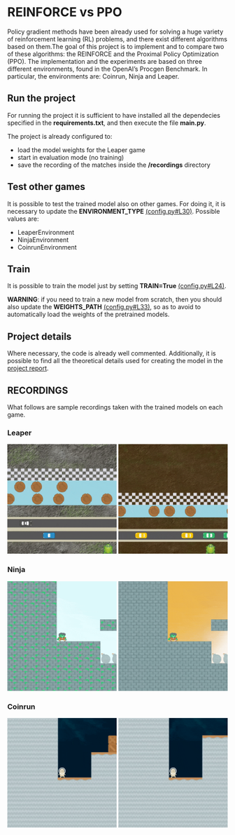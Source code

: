 # REINFORCE vs PPO
Policy gradient methods have been already used for solving a huge variety of reinforcement learning (RL) problems, and there exist different algorithms based on them.The goal of this project is to implement and to compare two of these algorithms: the REINFORCE and the Proximal Policy Optimization (PPO).
The implementation and the experiments are based on three different environments, found in the OpenAI’s Procgen Benchmark. In particular, the environments are: Coinrun, Ninja and Leaper.

## Run the project
For running the project it is sufficient to have installed all the dependecies specified in the **requirements.txt**, and then execute the file **main.py**.

The project is already configured to:
* load the model weights for the Leaper game
* start in evaluation mode (no training)
* save the recording of the matches inside the **/recordings** directory

## Test other games
It is possible to test the trained model also on other games. For doing it, it is necessary to update the **ENVIRONMENT_TYPE** [(config.py#L30)](https://github.com/dsr-lab/aas-reinforce-vs-ppo/blob/main/config.py#L30). Possible values are: 
* LeaperEnvironment
* NinjaEnvironment
* CoinrunEnvironment
 
## Train
It is possible to train the model just by setting **TRAIN=True** [(config.py#L24)](https://github.com/dsr-lab/aas-reinforce-vs-ppo/blob/main/config.py#L24).

**WARNING**: if you need to train a new model from scratch, then you should also update the **WEIGHTS_PATH** [(config.py#L33)](https://github.com/dsr-lab/aas-reinforce-vs-ppo/blob/main/config.py#L33), so as to avoid to automatically load the weights of the pretrained models.

## Project details
Where necessary, the code is already well commented. Additionally, it is possible to find all the theoretical details used for creating the model in the <a href="assets/aas-report.pdf">project report</a>.

## RECORDINGS
What follows are sample recordings taken with the trained models on each game.

### Leaper
<p float="left">
  <img src="assets/gif/leaper_1.gif" width="250" height="250"/>
  <img src="assets/gif/leaper_2.gif" width="250" height="250"/>
</p>

### Ninja
<p float="left">
  <img src="assets/gif/ninja_1.gif" width="250" height="250"/>
  <img src="assets/gif/ninja_2.gif" width="250" height="250"/>
</p>

### Coinrun
<p float="left">
  <img src="assets/gif/coinrun_1.gif" width="250" height="250"/>
  <img src="assets/gif/coinrun_2.gif" width="250" height="250"/>
</p>

